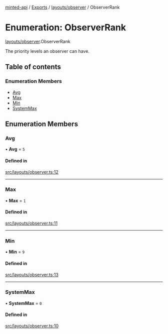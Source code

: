 [minted-api](../README.md) / [Exports](../modules.md) / [layouts/observer](../modules/layouts_observer.md) / ObserverRank

# Enumeration: ObserverRank

[layouts/observer](../modules/layouts_observer.md).ObserverRank

The priority levels an observer can have.

## Table of contents

### Enumeration Members

- [Avg](layouts_observer.ObserverRank.md#avg)
- [Max](layouts_observer.ObserverRank.md#max)
- [Min](layouts_observer.ObserverRank.md#min)
- [SystemMax](layouts_observer.ObserverRank.md#systemmax)

## Enumeration Members

### Avg

• **Avg** = ``5``

#### Defined in

[src/layouts/observer.ts:12](https://github.com/ianzepp/minted-api-ts/blob/05123f2/src/layouts/observer.ts#L12)

___

### Max

• **Max** = ``1``

#### Defined in

[src/layouts/observer.ts:11](https://github.com/ianzepp/minted-api-ts/blob/05123f2/src/layouts/observer.ts#L11)

___

### Min

• **Min** = ``9``

#### Defined in

[src/layouts/observer.ts:13](https://github.com/ianzepp/minted-api-ts/blob/05123f2/src/layouts/observer.ts#L13)

___

### SystemMax

• **SystemMax** = ``0``

#### Defined in

[src/layouts/observer.ts:10](https://github.com/ianzepp/minted-api-ts/blob/05123f2/src/layouts/observer.ts#L10)

